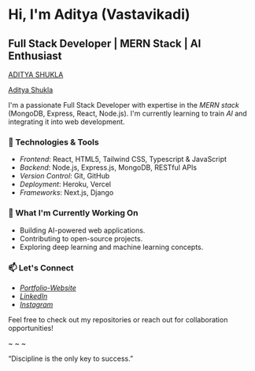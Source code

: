 # Hi, I'm Aditya (Vastavikadi)

## Full Stack Developer | MERN Stack | AI Enthusiast
<a href="https://github.com/vastavikadi/Images/blob/main/IMG_20240310_190523_386.jpg">ADITYA SHUKLA</a>

<div class="badge-base LI-profile-badge" data-locale="en_US" data-size="medium" data-theme="dark" data-type="HORIZONTAL" data-vanity="vastavikadi" data-version="v1">
  <a class="badge-base__link LI-simple-link" href="https://in.linkedin.com/in/vastavikadi?trk=profile-badge">Aditya Shukla</a>
</div>


I'm a passionate Full Stack Developer with expertise in the *MERN stack* (MongoDB, Express, React, Node.js). I'm currently learning to train *AI* and integrating it into web development.

### 🔧 Technologies & Tools
- *Frontend*: React, HTML5, Tailwind CSS, Typescript & JavaScript
- *Backend*: Node.js, Express.js, MongoDB, RESTful APIs
- *Version Control*: Git, GitHub
- *Deployment*: Heroku, Vercel
- *Frameworks*: Next.js, Django

### 🚀 What I'm Currently Working On
- Building AI-powered web applications.
- Contributing to open-source projects.
- Exploring deep learning and machine learning concepts.

### 📫 Let's Connect
- *[Portfolio-Website](https://vastavikportfolio.vercel.app/)*
- *[LinkedIn](https://www.linkedin.com/in/aditya-shukla-3134472b3/)*
- *[Instagram](https://www.instagram.com/Vastavik.adi/)*

Feel free to check out my repositories or reach out for collaboration opportunities!

~ ~ ~

“Discipline is the only key to success.”
